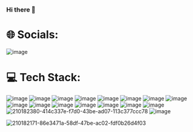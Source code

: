 ### Hi there 👋

<!--
**Benawi/Benawi** is a ✨ _special_ ✨ repository because its `README.md` (this file) appears on your GitHub profile.

Here are some ideas to get you started:

- 🔭 I’m currently working on ...
- 🌱 I’m currently learning ...
- 👯 I’m looking to collaborate on ...
- 🤔 I’m looking for help with ...
- 💬 Ask me about ...
- 📫 How to reach me: ...
- 😄 Pronouns: ...
- ⚡ Fun fact: ...
-->
# 🌐 Socials:
![image](https://user-images.githubusercontent.com/21217148/210181196-e06aabd4-57e9-430d-9c75-f550f478321c.png) 
# 💻 Tech Stack:



![image](https://user-images.githubusercontent.com/21217148/210181208-51e566ef-4cac-4a30-9462-c58a4d18412a.png)
![image](https://user-images.githubusercontent.com/21217148/210181212-9d14cfad-be1a-45ac-9084-5223fadaecfe.png)
![image](https://user-images.githubusercontent.com/21217148/210181216-49dd1680-6860-4bda-a251-40f67dfbe75a.png)
![image](https://user-images.githubusercontent.com/21217148/210181221-98d5e856-caae-4ca8-8a10-a931b8dc4123.png)
![image](https://user-images.githubusercontent.com/21217148/210181230-04205654-0d4d-4a7e-99d2-4a234da5c842.png)
![image](https://user-images.githubusercontent.com/21217148/210181234-7905ce93-f35a-4465-849d-9f2198507403.png)
![image](https://user-images.githubusercontent.com/21217148/210181239-61c9efbd-ac63-49fd-9acb-c09ab55ba206.png)
![image](https://user-images.githubusercontent.com/21217148/210181242-1c89d55e-1e70-4118-bf55-164e1d8c84b1.png)
![image](https://user-images.githubusercontent.com/21217148/210181247-1307a0c2-dc20-4db8-b241-ebeb6f69c0f9.png)
![image](https://user-images.githubusercontent.com/21217148/210181250-f0502e2c-142f-4a6a-8100-cf37f8664809.png)
![image](https://user-images.githubusercontent.com/21217148/210181253-cc3f3fee-f17f-4fe5-96d9-f59cd29da045.png)
![image](https://user-images.githubusercontent.com/21217148/210181262-a23eae74-0051-413d-a800-300b74f86886.png)
![image](https://user-images.githubusercontent.com/21217148/210181277-e1cfbee0-7c87-4919-8d6e-cc9cbfdbd2ae.png)
![image](https://user-images.githubusercontent.com/21217148/210181287-2290a126-8d76-43df-9dfb-a4cd5f27dcc1.png)
![image](https://user-images.githubusercontent.com/21217148/210181294-05967ff1-35bd-4e85-bb3b-b6c1a059a7e5.png)
![210182380-414c337e-f7d0-43be-ad07-113c377ccc78](https://user-images.githubusercontent.com/21217148/210182489-be7148e4-2086-4032-82f9-62574edee9ce.png)
![image](https://user-images.githubusercontent.com/21217148/210182564-fbcf4cfe-7fa5-4542-b552-c3e9b83e9c22.png)

![210182171-86e3471a-58df-47be-ac02-fdf0b26d4f03](https://user-images.githubusercontent.com/21217148/210182322-517eaa29-0ff9-4d26-9ba9-3982a26b272a.jpg)





